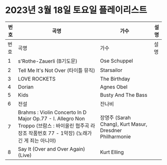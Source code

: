 # 2023년 3월 18일 토요일 플레이리스트

| 번호 | 곡명 | 가수 | 설명 |
|------|------|------|------|
| 번호 | 곡명 | 가수 | 설명 |
| 1 | s'Rothe-Zauerli (B기도문) | Ose Schuppel |  |
| 2 | Tell Me It's Not Over (타이틀 뮤직) | Starsailor |  |
| 3 | LOVE ROCKETS | The Birthday |  |
| 4 | Dorian | Agnes Obel |  |
| 5 | Kids | Busty And The Bass |  |
| 6 | 전설 | 잔나비 |  |
| 7 | Brahms : Violin Concerto In D Major Op.77 - I. Allegro Non Troppo (브람스 : 바이올린 협주곡 라장조 작품번호 77 - 1악장) (노래가 긴 게 죄는 아니야) | 장영주 (Sarah Chang), Kurt Masur, Dresdner Philharmonie |  |
| 8 | Say It (Over and Over Again) (Live) | Kurt Elling |  |
